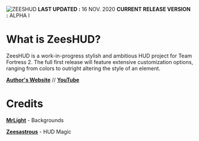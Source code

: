 ![ZEESHUD](https://zeesastrous.com/zeeshudlogo.png "zeeshud logo")
**LAST UPDATED :** 16 NOV. 2020
**CURRENT RELEASE VERSION :** ALPHA I

# What is ZeesHUD?
ZeesHUD is a work-in-progress stylish and ambitious HUD project for Team Fortress 2. The full first release will feature extensive customization options, ranging from colors to outright altering the style of an element.

**[Author's Website](https://zeesastrous.com)** // 
**[YouTube](https://youtube.com/Zeesastrous)**

# Credits

**[MrLight](https://twitter.com/_MrLight)** - Backgrounds

**[Zeesastrous](https://twitter.com/zstrs_arts)** - HUD Magic
